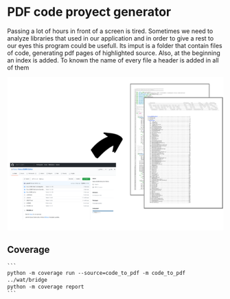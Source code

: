 # PDF code proyect generator

Passing a lot of hours in front of a screen is tired. Sometimes we need to analyze libraries that used in our application and in order to give a rest to our eyes this program could be usefull. Its imput is a folder that contain files of code, generating pdf pages of highlighted source. Also, at the beginning an index is added. To known the name of every file a header is added in all of them   

![Image conversion](./docs/conversion.svg)

## Coverage
    ```
    python -m coverage run --source=code_to_pdf -m code_to_pdf ../wat/bridge
    python -m coverage report
    ```

